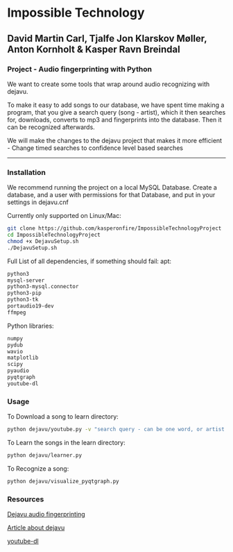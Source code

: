 # Impossible Technology

## David Martin Carl, Tjalfe Jon Klarskov Møller, Anton Kornholt & Kasper Ravn Breindal

### Project - Audio fingerprinting with Python

We want to create some tools that wrap around audio recognizing with dejavu.

To make it easy to add songs to our database, we have spent time making a program, that you give a search query (song - artist), which it then searches for, downloads, converts to mp3 and fingerprints into the database. Then it can be recognized afterwards.

We will make the changes to the dejavu project that makes it more efficient - Change timed searches to confidence level based searches

* * *

### Installation

We recommend running the project on a local MySQL Database. Create a database, and a user with permissions for that Database, and put in your settings in dejavu.cnf

Currently only supported on
Linux/Mac:

```bash
git clone https://github.com/kasperonfire/ImpossibleTechnologyProject
cd ImpossibleTechnologyProject
chmod +x DejavuSetup.sh
./DejavuSetup.sh
```

Full List of all dependencies, if something should fail:
apt:

```bash
python3
mysql-server 
python3-mysql.connector 
python3-pip 
python3-tk
portaudio19-dev
ffmpeg
```

Python libraries:

```bash
numpy
pydub
wavio
matplotlib
scipy
pyaudio
pyqtgraph
youtube-dl
```

### Usage

To Download a song to learn directory:

```bash
python dejavu/youtube.py -v "search query - can be one word, or artist + title, or anything"
```

To Learn the songs in the learn directory:

```bash
python dejavu/learner.py
```

To Recognize a song:

```bash
python dejavu/visualize_pyqtgraph.py
```

### Resources

[Dejavu audio fingerprinting](https://github.com/worldveil/dejavu)

[Article about dejavu](http://willdrevo.com/fingerprinting-and-audio-recognition-with-python/)

[youtube-dl](https://rg3.github.io/youtube-dl/)
